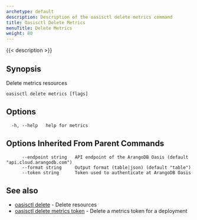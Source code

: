 ```yaml
---
archetype: default
description: Description of the oasisctl delete metrics command
title: Oasisctl Delete Metrics
menuTitle: Delete Metrics
weight: 80
---
```

{{< description >}}
## Synopsis
Delete metrics resources

```
oasisctl delete metrics [flags]
```

## Options
```
  -h, --help   help for metrics
```

## Options Inherited From Parent Commands
```
      --endpoint string   API endpoint of the ArangoDB Oasis (default "api.cloud.arangodb.com")
      --format string     Output format (table|json) (default "table")
      --token string      Token used to authenticate at ArangoDB Oasis
```

## See also
* [oasisctl delete](_index.md)	 - Delete resources
* [oasisctl delete metrics token](delete-metrics-token.md)	 - Delete a metrics token for a deployment


